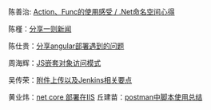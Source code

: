 陈善治: [Action、Func的使用感受 / .Net命名空间心得](陈善治/index.md)

陈槿：[分享一则新闻](陈槿/news.md)

陈仕贵：[分享angular部署遇到的问题](陈仕贵/index.md)

周海辉：[JS嵌套对象访问模式](周海辉/index.md)

吴传荣：[附件上传以及Jenkins相关要点](吴传荣/index.md)

黄业炜：[net core 部署在IIS](黄业炜/index.md)
丘建苗：[postman中脚本使用总结](丘建苗/index.md)